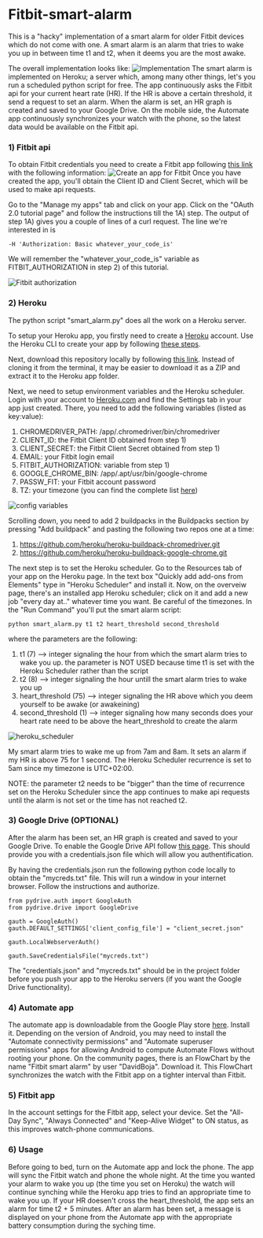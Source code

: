 # Fitbit-smart-alarm

This is a "hacky" implementation of a smart alarm for older Fitbit devices which do not come with one.
A smart alarm is an alarm that tries to wake you up in between time t1 and t2, when it deems you are the most awake. 

The overall implementation looks like:
![Implementation](https://github.com/DavidBoja/Fitbit-smart-alarm/blob/master/images/Fitbit%20drawing.jpg)
The smart alarm is implemented on Heroku; a server which, among many other things, let's you run a scheduled python script for free.
The app continuously asks the Fitbit api for your current heart rate (HR). If the HR is above a certain threshold, it send a request to set an alarm. 
When the alarm is set, an HR graph is created and saved to your Google Drive. 
On the mobile side, the Automate app continuously synchronizes your watch with the phone, so the latest data would be available on the Fitbit api.

### 1) Fitbit api
To obtain Fitbit credentials you need to create a Fitbit app following [this link](https://dev.fitbit.com/apps/new) with the following information:
![Create an app for Fitbit](https://github.com/DavidBoja/Fitbit-smart-alarm/blob/master/images/fitbit_api_register_app.png)
Once you have created the app, you'll obtain the Client ID and Client Secret, which will be used to make api requests.

Go to the "Manage my apps" tab and click on your app. Click on the "OAuth 2.0 tutorial page" and follow the instructions till the 1A) step. The output of step 1A) gives you a couple of lines of a curl request. The line we're interested in is
```
-H 'Authorization: Basic whatever_your_code_is'
```
We will remember the "whatever_your_code_is" variable as FITBIT_AUTHORIZATION in step 2) of this tutorial.

![Fitbit authorization](https://github.com/DavidBoja/Fitbit-smart-alarm/blob/master/images/fitbit_authorization_hidden.png)

### 2) Heroku
The python script "smart_alarm.py" does all the work on a Heroku server.

To setup your Heroku app, you firstly need to create a [Heroku](https://heroku.com) account. 
Use the Heroku CLI to create your app by following [these steps](https://devcenter.heroku.com/articles/heroku-cli).

Next, download this repository locally by following [this link](https://help.github.com/en/articles/cloning-a-repository). Instead of cloning it from the terminal, it may be easier to download it as a ZIP and extract it to the Heroku app folder.

Next, we need to setup environment variables and the Heroku scheduler. <br>
Login with your account to [Heroku.com](https://dashboard.heroku.com/apps) and find the Settings tab in your app just created.
There, you need to add the following variables (listed as key:value):
1. CHROMEDRIVER_PATH: /app/.chromedriver/bin/chromedriver
2. CLIENT_ID: the Fitbit Client ID obtained from step 1)
3. CLIENT_SECRET: the Fitbit Client Secret obtained from step 1)
4. EMAIL: your Fitbit login email
5. FITBIT_AUTHORIZATION: variable from step 1)
6. GOOGLE_CHROME_BIN: /app/.apt/usr/bin/google-chrome
7. PASSW_FIT: your Fitbit account password
8. TZ: your timezone (you can find the complete list [here](https://en.wikipedia.org/wiki/List_of_tz_database_time_zones))

![config variables](https://github.com/DavidBoja/Fitbit-smart-alarm/blob/master/images/config_vars_hidden.png)

Scrolling down, you need to add 2 buildpacks in the Buildpacks section by pressing "Add buildpack" and pasting the following two repos one at a time:
1. https://github.com/heroku/heroku-buildpack-chromedriver.git
2. https://github.com/heroku/heroku-buildpack-google-chrome.git

The next step is to set the Heroku scheduler.
Go to the Resources tab of your app on the Heroku page. In the text box "Quickly add add-ons from Elements" type in "Heroku Scheduler" and install it. Now, on the overveiw page, there's an installed app Heroku scheduler; click on it and add a new job "every day at.." whatever time you want. Be careful of the timezones. In the "Run Command" you'll put the smart alarm script:
```
python smart_alarm.py t1 t2 heart_threshold second_threshold
```
where the parameters are the following:
1. t1 (7) --> integer signaling the hour from which the smart alarm tries to wake you up.
              the parameter is NOT USED because time t1 is set with the Heroku Scheduler rather than the script
2. t2 (8) --> integer signaling the hour untill the smart alarm tries to wake you up
3. heart_threshold (75) --> integer signaling the HR above which you deem yourself to be awake (or awakeining)
4. second_threshold (1) --> integer signaling how many seconds does your heart rate need to be above the heart_threshold to
                            create the alarm


![heroku_scheduler](https://github.com/DavidBoja/Fitbit-smart-alarm/blob/master/images/heroku_scheduler.png)

My smart alarm tries to wake me up from 7am and 8am. It sets an alarm if my HR is above 75 for 1 second. The Heroku Scheduler recurrence is set to 5am since my timezone is UTC+02:00.

NOTE: the parameter t2 needs to be "bigger" than the time of recurrence set on the Heroku Scheduler since the app continues to make api requests until the alarm is not set or the time has not reached t2.

### 3) Google Drive (OPTIONAL)
After the alarm has been set, an HR graph is created and saved to your Google Drive.
To enable the Google Drive API follow [this page](https://developers.google.com/drive/api/v2/enable-drive-api). This should provide you with a credentials.json file which will allow you authentification. 

By having the credentials.json run the following python code locally to obtain the "mycreds.txt" file. This will run a window in your internet browser. Follow the instructions and authorize.
```
from pydrive.auth import GoogleAuth
from pydrive.drive import GoogleDrive

gauth = GoogleAuth()
gauth.DEFAULT_SETTINGS['client_config_file'] = "client_secret.json"

gauth.LocalWebserverAuth()

gauth.SaveCredentialsFile("mycreds.txt")
```
The "credentials.json" and "mycreds.txt" should be in the project folder before you push your app to the Heroku servers (if you want the Google Drive functionality).

### 4) Automate app
The automate app is downloadable from the Google Play store [here](https://play.google.com/store/apps/details?id=com.llamalab.automate&referrer=utm_source%3Dhomepage). Install it. 
Depending on the version of Android, you may need to install the "Automate connectivity permissions" and "Automate superuser permissions" apps for allowing Android to compute Automate Flows without rooting your phone.
On the community pages, there is an FlowChart by the name "Fitbit smart alarm" by user "DavidBoja". Download it. This FlowChart synchronizes the watch with the Fitbit app on a tighter interval than Fitbit.

### 5) Fitbit app
In the account settings for the Fitbit app, select your device. Set the "All-Day Sync", "Always Connected" and "Keep-Alive Widget" to ON status, as this improves watch-phone communications.

### 6) Usage
Before going to bed, turn on the Automate app and lock the phone. The app will sync the Fitbit watch and phone the whole night. At the time you wanted your alarm to wake you up (the time you set on Heroku) the watch will continue synching while the Heroku app tries to find an appropriate time to wake you up. If your HR doesen't cross the heart_threshold, the app sets an alarm for time t2 + 5 minutes. After an alarm has been set, a message is displayed on your phone from the Automate app with the appropriate battery consumption during the syching time.
